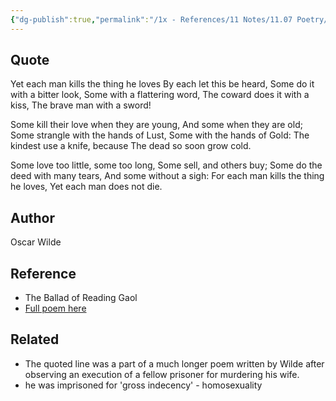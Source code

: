 ```yaml
---
{"dg-publish":true,"permalink":"/1x - References/11 Notes/11.07 Poetry/Each man kills the thing he loves - Oscar Wilde/","title":"Each man kills the thing he loves - Oscar Wilde","created":"2022-11-02T00:14:04.000+03:00","updated":"2024-02-14T20:18:17.967+03:00"}
---
```



## Quote
Yet each man kills the thing he loves
  By each let this be heard,
Some do it with a bitter look,
  Some with a flattering word,
The coward does it with a kiss,
  The brave man with a sword!

Some kill their love when they are young,
  And some when they are old;
Some strangle with the hands of Lust,
  Some with the hands of Gold:
The kindest use a knife, because
  The dead so soon grow cold.

Some love too little, some too long,
  Some sell, and others buy;
Some do the deed with many tears,
  And some without a sigh:
For each man kills the thing he loves,
  Yet each man does not die.

## Author
Oscar Wilde

## Reference
- The Ballad of Reading Gaol
- [Full poem here](https://archive.org/stream/balladofreadingg00301gut/rgaol10.txt)

## Related
- The quoted line was a part of a much longer poem written by Wilde after observing an execution of a fellow prisoner for murdering his wife.
- he was imprisoned for 'gross indecency' - homosexuality
